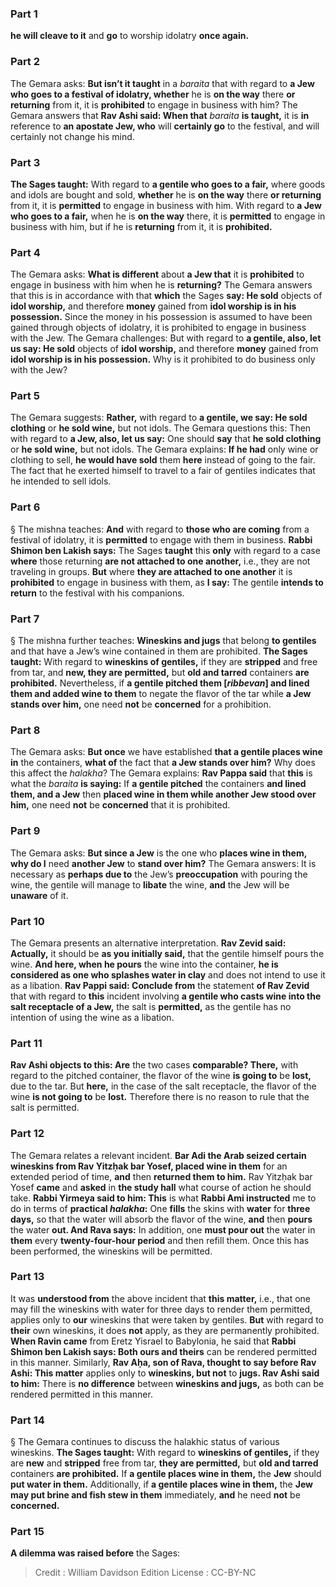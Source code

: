 
### Part 1
<b>he will cleave to it</b> and <b>go</b> to worship idolatry <b>once again.</b>

### Part 2
The Gemara asks: <b>But isn’t it taught</b> in a <i>baraita</i> that with regard to <b>a Jew who goes to a festival of idolatry, whether</b> he is <b>on the way</b> there <b>or returning</b> from it, it is <b>prohibited</b> to engage in business with him? The Gemara answers that <b>Rav Ashi said: When that</b> <i>baraita</i> <b>is taught,</b> it is <b>in</b> reference to <b>an apostate Jew, who</b> will <b>certainly go</b> to the festival, and will certainly not change his mind.

### Part 3
<b>The Sages taught:</b> With regard to <b>a gentile who goes to a fair,</b> where goods and idols are bought and sold, <b>whether</b> he is <b>on the way</b> there <b>or returning</b> from it, it is <b>permitted</b> to engage in business with him. With regard to <b>a Jew who goes to a fair,</b> when he is <b>on the way</b> there, it is <b>permitted</b> to engage in business with him, but if he is <b>returning</b> from it, it is <b>prohibited.</b>

### Part 4
The Gemara asks: <b>What is different</b> about <b>a Jew that</b> it is <b>prohibited</b> to engage in business with him when he is <b>returning?</b> The Gemara answers that this is in accordance with that <b>which</b> the Sages <b>say: He sold</b> objects of <b>idol worship,</b> and therefore <b>money</b> gained from <b>idol worship is in his possession.</b> Since the money in his possession is assumed to have been gained through objects of idolatry, it is prohibited to engage in business with the Jew. The Gemara challenges: But with regard to <b>a gentile, also, let us say: He sold</b> objects of <b>idol worship,</b> and therefore <b>money</b> gained from <b>idol worship is in his possession.</b> Why is it prohibited to do business only with the Jew?

### Part 5
The Gemara suggests: <b>Rather,</b> with regard to <b>a gentile, we say: He sold clothing</b> or <b>he sold wine,</b> but not idols. The Gemara questions this: Then with regard to <b>a Jew, also, let us say:</b> One should <b>say</b> that <b>he sold clothing</b> or <b>he sold wine,</b> but not idols. The Gemara explains: <b>If he had</b> only wine or clothing to sell, <b>he would have sold</b> them <b>here</b> instead of going to the fair. The fact that he exerted himself to travel to a fair of gentiles indicates that he intended to sell idols.

### Part 6
§ The mishna teaches: <b>And</b> with regard to <b>those who are coming</b> from a festival of idolatry, it is <b>permitted</b> to engage with them in business. <b>Rabbi Shimon ben Lakish says:</b> The Sages <b>taught</b> this <b>only</b> with regard to a case <b>where</b> those returning <b>are not attached to one another,</b> i.e., they are not traveling in groups. <b>But</b> where <b>they are attached to one another</b> it is <b>prohibited</b> to engage in business with them, as <b>I say:</b> The gentile <b>intends to return</b> to the festival with his companions.

### Part 7
§ The mishna further teaches: <b>Wineskins and jugs</b> that belong <b>to gentiles</b> and that have a Jew’s wine contained in them are prohibited. <b>The Sages taught:</b> With regard to <b>wineskins of gentiles,</b> if they are <b>stripped</b> and free from tar, and <b>new, they are permitted,</b> but <b>old and tarred</b> containers <b>are prohibited.</b> Nevertheless, if <b>a gentile pitched them [<i>ribbevan</i>] and lined them and added wine to them</b> to negate the flavor of the tar while <b>a Jew stands over him,</b> one need <b>not</b> be <b>concerned</b> for a prohibition.

### Part 8
The Gemara asks: <b>But once</b> we have established <b>that a gentile places wine in</b> the containers, <b>what of</b> the fact that <b>a Jew stands over him?</b> Why does this affect the <i>halakha</i>? The Gemara explains: <b>Rav Pappa said</b> that <b>this</b> is what the <i>baraita</i> <b>is saying:</b> If <b>a gentile pitched</b> the containers <b>and lined them, and a Jew</b> then <b>placed wine in them while another Jew stood over him,</b> one need <b>not</b> be <b>concerned</b> that it is prohibited.

### Part 9
The Gemara asks: <b>But since a Jew</b> is the one who <b>places wine in them, why do I</b> need <b>another Jew</b> to <b>stand over him?</b> The Gemara answers: It is necessary as <b>perhaps due to</b> the Jew’s <b>preoccupation</b> with pouring the wine, the gentile will manage to <b>libate</b> the wine, <b>and</b> the Jew will be <b>unaware</b> of it.

### Part 10
The Gemara presents an alternative interpretation. <b>Rav Zevid said: Actually,</b> it should be <b>as you initially said,</b> that the gentile himself pours the wine. <b>And here, when he pours</b> the wine into the container, <b>he is considered as one who splashes water in clay</b> and does not intend to use it as a libation. <b>Rav Pappi said: Conclude from</b> the statement <b>of Rav Zevid</b> that with regard to <b>this</b> incident involving <b>a gentile who casts wine into the salt receptacle of a Jew,</b> the salt is <b>permitted,</b> as the gentile has no intention of using the wine as a libation.

### Part 11
<b>Rav Ashi objects to this: Are</b> the two cases <b>comparable? There,</b> with regard to the pitched container, the flavor of the wine <b>is going to</b> be <b>lost,</b> due to the tar. But <b>here,</b> in the case of the salt receptacle, the flavor of the wine <b>is not going to</b> be <b>lost.</b> Therefore there is no reason to rule that the salt is permitted.

### Part 12
The Gemara relates a relevant incident. <b>Bar Adi the Arab seized certain wineskins from Rav Yitzḥak bar Yosef, placed wine in them</b> for an extended period of time, <b>and</b> then <b>returned them to him.</b> Rav Yitzḥak bar Yosef <b>came</b> and <b>asked</b> in <b>the study hall</b> what course of action he should take. <b>Rabbi Yirmeya said to him: This</b> is what <b>Rabbi Ami instructed</b> me to do in terms of <b>practical <i>halakha</i>:</b> One <b>fills</b> the skins with <b>water</b> for <b>three days,</b> so that the water will absorb the flavor of the wine, <b>and</b> then <b>pours</b> the water <b>out. And Rava says:</b> In addition, one <b>must pour out</b> the water in <b>them</b> every <b>twenty-four-hour period</b> and then refill them. Once this has been performed, the wineskins will be permitted.

### Part 13
It was <b>understood from</b> the above incident that <b>this matter,</b> i.e., that one may fill the wineskins with water for three days to render them permitted, applies only to <b>our</b> wineskins that were taken by gentiles. <b>But</b> with regard to <b>their</b> own wineskins, it does <b>not</b> apply, as they are permanently prohibited. <b>When Ravin came</b> from Eretz Yisrael to Babylonia, he said that <b>Rabbi Shimon ben Lakish says: Both ours and theirs</b> can be rendered permitted in this manner. Similarly, <b>Rav Aḥa, son of Rava, thought to say before Rav Ashi: This matter</b> applies only to <b>wineskins, but not</b> to <b>jugs. Rav Ashi said to him:</b> There is <b>no difference</b> between <b>wineskins and jugs,</b> as both can be rendered permitted in this manner.

### Part 14
§ The Gemara continues to discuss the halakhic status of various wineskins. <b>The Sages taught:</b> With regard to <b>wineskins of gentiles,</b> if they are <b>new</b> and <b>stripped</b> free from tar, <b>they are permitted,</b> but <b>old and tarred</b> containers <b>are prohibited.</b> If <b>a gentile places wine in them,</b> the <b>Jew</b> should <b>put water in them.</b> Additionally, if <b>a gentile places wine in them,</b> the <b>Jew may put brine and fish stew in them</b> immediately, <b>and</b> he need <b>not</b> be <b>concerned.</b>

### Part 15
<b>A dilemma was raised before</b> the Sages:

>Credit : William Davidson Edition
>License : CC-BY-NC